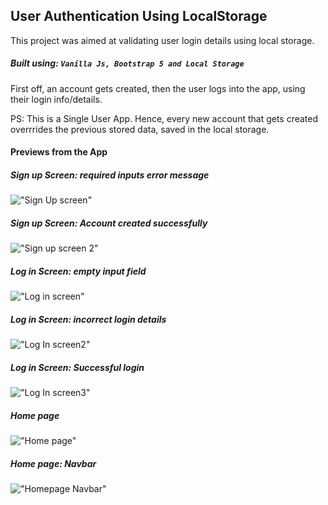 ## User Authentication Using LocalStorage
This project was aimed at validating user login details using local storage.
##### Built using: `Vanilla Js, Bootstrap 5 and Local Storage`

First off, an account gets created, 
then the user logs into the app, using their login info/details.

PS: This is a Single User App.
Hence, every new account that gets created overrrides the previous stored data, saved in the local storage.

#### Previews from the App
##### Sign up Screen: required inputs error message
!["Sign Up screen"](preview/preview1.png)

##### Sign up Screen: Account created successfully
!["Sign up screen 2"](preview/preview2.png)

##### Log in Screen: empty input field
!["Log in screen"](preview/preview3.png)

##### Log in Screen: incorrect login details
!["Log In screen2"](preview/preview4.png)

##### Log in Screen: Successful login
!["Log In screen3"](preview/preview7.png)

##### Home page
!["Home page"](preview/preview5.png)

##### Home page: Navbar
!["Homepage Navbar"](preview/preview6.png)
